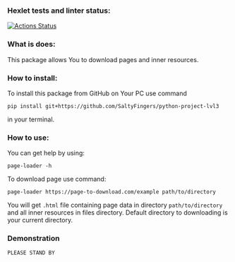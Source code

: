 ### Hexlet tests and linter status:
[![Actions Status](https://github.com/SaltyFingers/python-project-lvl3/workflows/hexlet-check/badge.svg)](https://github.com/SaltyFingers/python-project-lvl3/actions)

### What is does:
This package allows You to download pages and inner resources.

### How to install:
To install this package from GitHub on Your PC use command

    pip install git+https://github.com/SaltyFingers/python-project-lvl3

in your terminal.

### How to use:
You can get help by using:

    page-loader -h

To download page use command:

    page-loader https://page-to-download.com/example path/to/directory

You will get ``.html`` file containing page data in directory ``path/to/directory`` and all inner resources in files directory.
Default directory to downloading is your current directory.

### Demonstration

``PLEASE STAND BY``